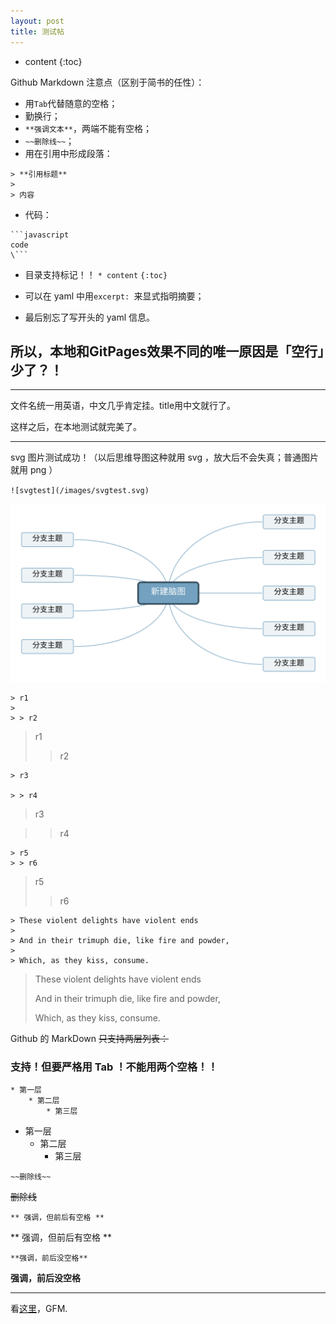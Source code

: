 ```yaml
---
layout: post
title: 测试帖
---
```


* content
{:toc}

Github Markdown 注意点（区别于简书的任性）：

* 用`Tab`代替随意的空格；
* 勤换行；
* `**强调文本**`，两端不能有空格；
* `~~删除线~~`；
* 用在引用中形成段落：

```
> **引用标题**
> 
> 内容
```

* 代码：

```
```javascript
code
\```
```

* 目录支持标记！！
`* content` `{:toc}`

* 可以在 yaml 中用`excerpt: `来显式指明摘要；
* 最后别忘了写开头的 yaml 信息。


## 所以，本地和GitPages效果不同的唯一原因是「空行」少了？！





---
文件名统一用英语，中文几乎肯定挂。title用中文就行了。

这样之后，在本地测试就完美了。

---
svg 图片测试成功！（以后思维导图这种就用 svg ，放大后不会失真；普通图片就用 png ）

`![svgtest](/images/svgtest.svg)`

![svgtest](/images/svgtest.svg)

```
> r1
> 
> > r2
```
> r1
> 
> > r2

```
> r3

> > r4
```
> r3

> > r4

```
> r5
> > r6
```
> r5
> > r6

```
> These violent delights have violent ends
>
> And in their trimuph die, like fire and powder,
>
> Which, as they kiss, consume.
```
> These violent delights have violent ends
>
> And in their trimuph die, like fire and powder,
>
> Which, as they kiss, consume.

Github 的 MarkDown ~~只支持两层列表：~~

### 支持！但要严格用 Tab ！不能用两个空格！！

```
* 第一层
	* 第二层
		* 第三层
```
* 第一层
	* 第二层
		* 第三层

```
~~删除线~~
```
~~删除线~~

```
** 强调，但前后有空格 **
```
** 强调，但前后有空格 **

```
**强调，前后没空格**
```
**强调，前后没空格**

















---
看[这里](https://guides.github.com/features/mastering-markdown/)，GFM.